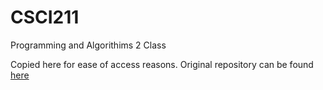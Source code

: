 # CSCI211
Programming and Algorithims 2 Class

Copied here for ease of access reasons. Original repository can be found [here](https://github.com/CSUChico-CSCI211/CSCI211-Brandon-Smith)
